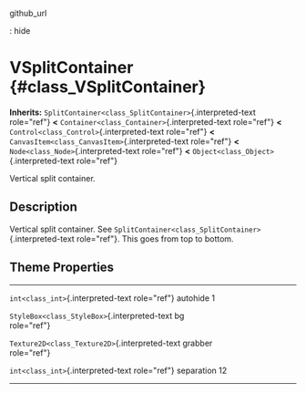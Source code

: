github\_url

:   hide

VSplitContainer {#class_VSplitContainer}
===============

**Inherits:** `SplitContainer<class_SplitContainer>`{.interpreted-text
role="ref"} **\<** `Container<class_Container>`{.interpreted-text
role="ref"} **\<** `Control<class_Control>`{.interpreted-text
role="ref"} **\<** `CanvasItem<class_CanvasItem>`{.interpreted-text
role="ref"} **\<** `Node<class_Node>`{.interpreted-text role="ref"}
**\<** `Object<class_Object>`{.interpreted-text role="ref"}

Vertical split container.

Description
-----------

Vertical split container. See
`SplitContainer<class_SplitContainer>`{.interpreted-text role="ref"}.
This goes from top to bottom.

Theme Properties
----------------

  ------------------------------------------------ ------------ ----
  `int<class_int>`{.interpreted-text role="ref"}   autohide     1

  `StyleBox<class_StyleBox>`{.interpreted-text     bg           
  role="ref"}                                                   

  `Texture2D<class_Texture2D>`{.interpreted-text   grabber      
  role="ref"}                                                   

  `int<class_int>`{.interpreted-text role="ref"}   separation   12
  ------------------------------------------------ ------------ ----
